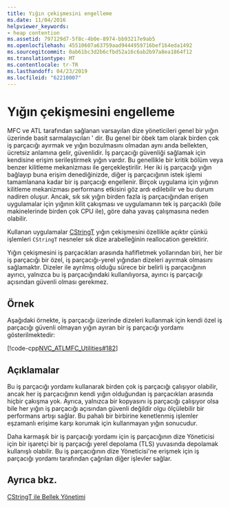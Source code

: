 ```yaml
---
title: Yığın çekişmesini engelleme
ms.date: 11/04/2016
helpviewer_keywords:
- heap contention
ms.assetid: 797129d7-5f8c-4b0e-8974-bb93217e9ab5
ms.openlocfilehash: 45510607a63759aad9444959716bef164eda1492
ms.sourcegitcommit: 0ab61bc3d2b6cfbd52a16c6ab2b97a8ea1864f12
ms.translationtype: MT
ms.contentlocale: tr-TR
ms.lasthandoff: 04/23/2019
ms.locfileid: "62210007"
---
```

# <a name="avoidance-of-heap-contention"></a>Yığın çekişmesini engelleme

MFC ve ATL tarafından sağlanan varsayılan dize yöneticileri genel bir yığın üzerinde basit sarmalayıcıları ' dir. Bu genel bir öbek tam olarak birden çok iş parçacığı ayırmak ve yığın bozulmasını olmadan aynı anda bellekten, ücretsiz anlamına gelir, güvenlidir. İş parçacığı güvenliği sağlamak için kendisine erişim serileştirmek yığın vardır. Bu genellikle bir kritik bölüm veya benzer kilitleme mekanizması ile gerçekleştirilir. Her iki iş parçacığı yığın bağlayıp buna erişim denediğinizde, diğer iş parçacığının istek işlemi tamamlanana kadar bir iş parçacığı engellenir. Birçok uygulama için yığının kilitleme mekanizması performans etkisini göz ardı edilebilir ve bu durum nadiren oluşur. Ancak, sık sık yığın birden fazla iş parçacığından erişen uygulamalar için yığının kilit çakışması ve uygulamanın tek iş parçacıklı (bile makinelerinde birden çok CPU ile), göre daha yavaş çalışmasına neden olabilir.

Kullanan uygulamalar [CStringT](../atl-mfc-shared/reference/cstringt-class.md) yığın çekişmesini özellikle açıktır çünkü işlemleri `CStringT` nesneler sık dize arabelleğinin reallocation gerektirir.

Yığın çekişmesini iş parçacıkları arasında hafifletmek yollarından biri, her bir iş parçacığı bir özel, iş parçacığı-yerel yığından dizeleri ayırmak olmasını sağlamaktır. Dizeler ile ayrılmış olduğu sürece bir belirli iş parçacığının ayırıcı, yalnızca bu iş parçacığındaki kullanılıyorsa, ayırıcı iş parçacığı açısından güvenli olması gerekmez.

## <a name="example"></a>Örnek

Aşağıdaki örnekte, iş parçacığı üzerinde dizeleri kullanmak için kendi özel iş parçacığı güvenli olmayan yığın ayıran bir iş parçacığı yordamı gösterilmektedir:

[!code-cpp[NVC_ATLMFC_Utilities#182](../atl-mfc-shared/codesnippet/cpp/avoidance-of-heap-contention_1.cpp)]

## <a name="comments"></a>Açıklamalar

Bu iş parçacığı yordamı kullanarak birden çok iş parçacığı çalışıyor olabilir, ancak her iş parçacığının kendi yığın olduğundan iş parçacıkları arasında hiçbir çakışma yok. Ayrıca, yalnızca bir kopyasını iş parçacığı çalışıyor olsa bile her yığın iş parçacığı açısından güvenli değildir olgu ölçülebilir bir performans artışı sağlar. Bu pahalı bir birbirine kenetlenmiş işlemler eşzamanlı erişime karşı korumak için kullanmayan yığın sonucudur.

Daha karmaşık bir iş parçacığı yordamı için iş parçacığının dize Yöneticisi için bir işaretçi bir iş parçacığı yerel depolama (TLS) yuvasında depolamak kullanışlı olabilir. Bu iş parçacığının dize Yöneticisi'ne erişmek için iş parçacığı yordamı tarafından çağrılan diğer işlevler sağlar.

## <a name="see-also"></a>Ayrıca bkz.

[CStringT ile Bellek Yönetimi](../atl-mfc-shared/memory-management-with-cstringt.md)
